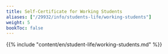 ```yaml
---
title: Self-Certificate for Working Students
aliases: ["/29932/info/students-life/working-students"]
weight: 5
bookToc: false
---
```


{{% include "content/en/student-life/working-students.md" %}}